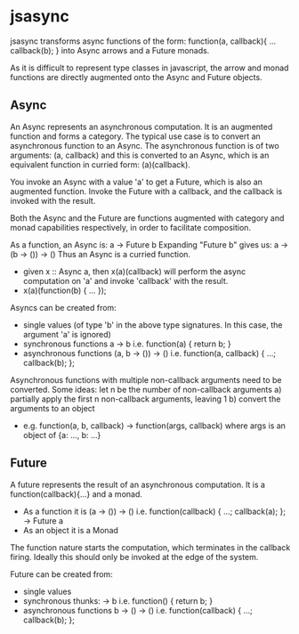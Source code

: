 jsasync
=======

jsasync transforms async functions of the form: function(a, callback){ ... callback(b); } into Async
arrows and a Future monads.

As it is difficult to represent type classes in javascript, the arrow and monad functions are directly
augmented onto the Async and Future objects.


Async
-----

An Async represents an asynchronous computation. It is an augmented function and forms a category.
The typical use case is to convert an asynchronous function to an Async.
The asynchronous function is of two arguments: (a, callback) and this is converted to an Async, which is an
equivalent function in curried form: (a)(callback).

You invoke an Async with a value 'a' to get a Future, which is also an augmented function.
Invoke the Future with a callback, and the callback is invoked with the result.

Both the Async and the Future are functions augmented with category and monad capabilities respectively,
in order to facilitate composition.

As a function, an Async is:       a -> Future b
Expanding "Future b" gives us:    a -> (b -> ()) -> ()
Thus an Async is a curried function.
 - given x :: Async a, then x(a)(callback) will perform the async computation on 'a' and invoke 'callback' with the result.
 - x(a)(function(b) { ... });

Asyncs can be created from:
- single values (of type 'b' in the above type signatures. In this case, the argument 'a' is ignored)
- synchronous functions a -> b  i.e. function(a) { return b; }
- asynchronous functions (a, b -> ()) -> () i.e. function(a, callback) { ...; callback(b); };

Asynchronous functions with multiple non-callback arguments need to be converted. Some ideas:
let n be the number of non-callback arguments
a) partially apply the first n non-callback arguments, leaving 1
b) convert the arguments to an object
   - e.g. function(a, b, callback) -> function(args, callback)
     where args is an object of {a: ..., b: ...}


Future
------

A future represents the result of an asynchronous computation. It is a function(callback){...} and a monad.

- As a function it is (a -> ()) -> ()
                 i.e. function(callback) { ...; callback(a); }; -> Future a
- As an object it is a Monad

The function nature starts the computation, which terminates in the callback firing.
Ideally this should only be invoked at the edge of the system.

Future can be created from:
- single values
- synchronous thunks: -> b  i.e. function() { return b; }
- asynchronous functions b -> () -> () i.e. function(callback) { ...; callback(b); };


